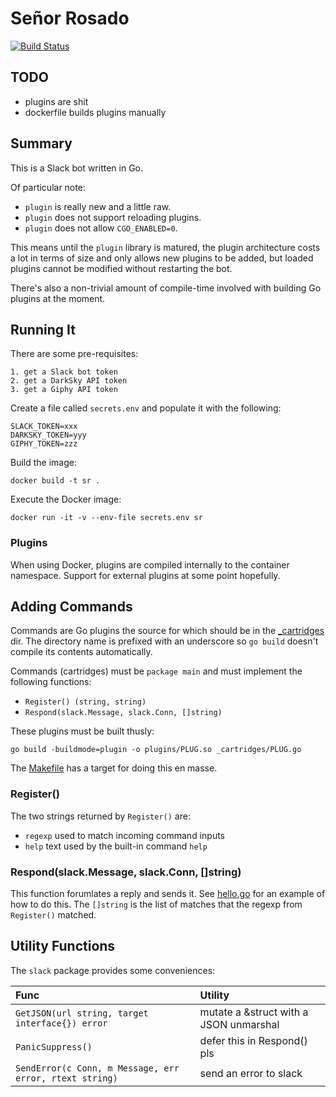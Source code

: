 # Señor Rosado

[![Build Status](https://travis-ci.org/weirdtales/senor-rosado.svg?branch=master)](https://travis-ci.org/weirdtales/senor-rosado)

## TODO

* plugins are shit
* dockerfile builds plugins manually

## Summary

This is a Slack bot written in Go.

Of particular note:

* `plugin` is really new and a little raw.
* `plugin` does not support reloading plugins.
* `plugin` does not allow `CGO_ENABLED=0`.

This means until the `plugin` library is matured, the plugin architecture
costs a lot in terms of size and only allows new plugins to be added, but
loaded plugins cannot be modified without restarting the bot.

There's also a non-trivial amount of compile-time involved with building
Go plugins at the moment.


## Running It

There are some pre-requisites:

```
1. get a Slack bot token
2. get a DarkSky API token
3. get a Giphy API token
```

Create a file called `secrets.env` and populate it with the following:

```
SLACK_TOKEN=xxx
DARKSKY_TOKEN=yyy
GIPHY_TOKEN=zzz
```

Build the image:

```
docker build -t sr .
```

Execute the Docker image:

```
docker run -it -v --env-file secrets.env sr
```

### Plugins

When using Docker, plugins are compiled internally to the container
namespace. Support for external plugins at some point hopefully.


## Adding Commands

Commands are Go plugins the source for which should be in the
[_cartridges](_cartridges/) dir. The directory name is prefixed with
an underscore so `go build` doesn't compile its contents automatically.

Commands (cartridges) must be `package main` and must implement the following
functions:

* `Register() (string, string)`
* `Respond(slack.Message, slack.Conn, []string)`

These plugins must be built thusly:

```
go build -buildmode=plugin -o plugins/PLUG.so _cartridges/PLUG.go
```

The [Makefile](Makefile) has a target for doing this en masse.


### Register()

The two strings returned by `Register()` are:

* `regexp` used to match incoming command inputs
* `help` text used by the built-in command `help`


### Respond(slack.Message, slack.Conn, []string)

This function forumlates a reply and sends it. See
[hello.go](_cartridges/hello.go) for an example of how to do this. The
`[]string` is the list of matches that the regexp from `Register()` matched.


## Utility Functions

The `slack` package provides some conveniences:

|Func|Utility|
|:---|:------|
|`GetJSON(url string, target interface{}) error`|mutate a &struct with a JSON unmarshal|
|`PanicSuppress()`|defer this in Respond() pls|
|`SendError(c Conn, m Message, err error, rtext string)`|send an error to slack|
